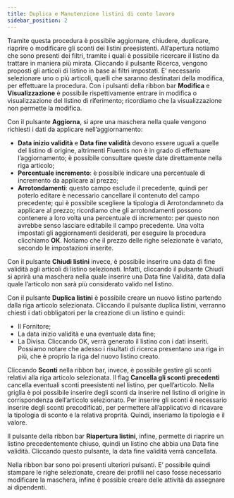 ```yaml
---
title: Duplica e Manutenzione listini di conto lavoro
sidebar_position: 2
---
```


Tramite questa procedura è possibile aggiornare, chiudere, duplicare, riaprire o modificare gli sconti dei listini preesistenti.
All’apertura notiamo che sono presenti dei filtri, tramite i quali è possibile ricercare il listino da trattare in maniera più mirata.
Cliccando il pulsante Ricerca, vengono proposti gli articoli di listino in base ai filtri impostati.
E’ necessario selezionare uno o più articoli, quelli che saranno destinatari della modifica, per effettuare la procedura. Con i pulsanti della ribbon bar **Modifica** e **Visualizzazione** è possibile rispettivamente entrare in modifica o visualizzazione del listino di riferimento; ricordiamo che la visualizzazione non permette la modifica.

Con il pulsante **Aggiorna**, si apre una maschera nella quale vengono richiesti i dati da applicare nell’aggiornamento:
-	**Data inizio validità** e **Data fine validità** devono essere uguali a quelle del listino di origine, altrimenti Fluentis non è in grado di effettuare l’aggiornamento; è possibile consultare queste date direttamente nella riga articolo;
-	**Percentuale incremento**: è possibile indicare una percentuale di incremento da applicare al prezzo;
-	**Arrotondamenti**: questo campo esclude il precedente, quindi per poterlo editare è necessario cancellare il contenuto del campo precedente; qui è possibile scegliere la tipologia di Arrotondamneto da applicare al prezzo; ricordiamo che gli arrotondamenti possono contenere a loro volta una percentuale di incremento: per questo non avrebbe senso lasciare editabile il campo precedente.
Una volta impostati gli aggiornamenti desiderati, per eseguire la procedura clicchiamo **OK**.
Notiamo che il prezzo delle righe selezionate è variato, secondo le impostazioni inserite.

Con il pulsante **Chiudi listini** invece, è possibile inserire una data di fine validità agli articoli di listino selezionati. Infatti, cliccando il pulsante Chiudi si aprirà una maschera nella quale inserire una Data fine 
Validità, data dalla quale l’articolo non sarà più considerato valido nel listino.

Con il pulsante **Duplica listini** è possibile creare un nuovo listino partendo dalla riga articolo selezionata. Cliccando il pulsante duplica listini, verranno chiesti i dati obbligatori per la creazione di un listino e quindi:
-	Il Fornitore;
-	La data inizio validità e una eventuale data fine;
-	La Divisa.
Cliccando OK, verrà generato il listino con i dati inseriti. Possiamo notare che adesso i risultati di ricerca presentano una riga in più, che è proprio la riga del nuovo listino creato.

Cliccando **Sconti** nella ribbon bar, invece, è possibile gestire gli sconti relativi alla riga articolo selezionata. Il flag **Cancella gli sconti precedenti** cancella eventuali sconti preesistenti nel listino, per quell’articolo. Nella griglia è poi possibile inserire degli sconti da inserire nel listino di origine in corrispondenza dell’articolo selezionato. Per inserire gli sconti è necessario inserire degli sconti precodificati, per permettere all’applicativo di ricavare la tipologia di sconto e la relativa proprità. 
Quindi, inseriamo la tipologia e il valore.

Il pulsante della ribbon bar **Riapertura listini**, infine, permette di riaprire un listino precedentemente chiuso, quindi un listino che abbia una Data fine validità. Cliccando questo pulsante, la data fine validità verrà cancellata.

Nella ribbon bar sono poi presenti ulteriori pulsanti. E’ possibile quindi stampare le righe selezionate, creare dei profili nel caso fosse necessario modificare la maschera, infine è possible creare delle attività da assegnare ai dipendenti.
